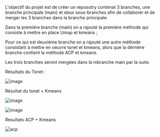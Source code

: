 L'objectif du projet est de créer un reposotry contenat 3 branches, une branche principale (main) et deux sous-branches afin de collaborer et de merger les 3 branches dans la branche principale.

Dans la première branche (main) on a rajouté la première méthode qui consiste à mettre en place Umap et kmeans  ; 

Pour ce qui est deuxième branche on a rajouté une autre méthode consistant à mettre en oeuvre tsnet et kmeans, alors que la dérnière branche contient la méthode ACP et kmeans.

Les trois branches seront mergées dans la mbranche main par la suite.























Résultats du Tsnet :

![image](https://github.com/MansourBarny/main/assets/103676286/e845acc9-dbd9-41a5-986d-057e7cebb795)

Résultat du tsnet + Kmeans

![image](https://github.com/MansourBarny/main/assets/103676286/b9109a25-edb5-49e1-9645-a1c6b0b75378)

![image](https://github.com/MansourBarny/main/assets/103676286/72c36c7d-f94c-437b-a9cc-328611d1745a)

Resultats ACP + Kmeans

![acp](https://github.com/MansourBarny/main/assets/103676286/3632b0ad-563c-4b26-8a9a-793baacc758c)

